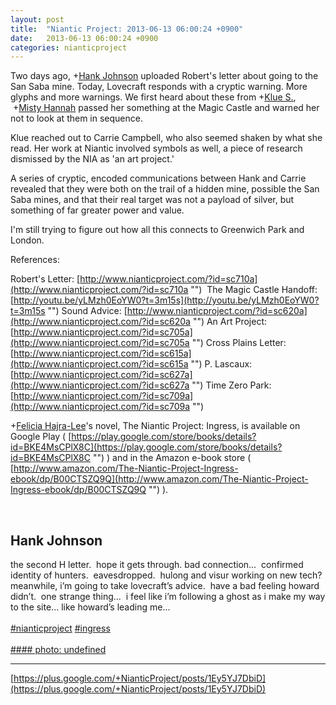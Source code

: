 ```yaml
---
layout: post
title:  "Niantic Project: 2013-06-13 06:00:24 +0900"
date:   2013-06-13 06:00:24 +0900
categories: nianticproject
---
```

Two days ago, +[Hank Johnson](https://plus.google.com/117792105926525258257 "") uploaded Robert's letter about going to the San Saba mine. Today, Lovecraft responds with a cryptic warning. More glyphs and more warnings. We first heard about these from +[Klue S.](https://plus.google.com/110350977702120778591 ""),  +[Misty Hannah](https://plus.google.com/104253779462149704457 "") passed her something at the Magic Castle and warned her not to look at them in sequence. 

Klue reached out to Carrie Campbell, who also seemed shaken by what she read. Her work at Niantic involved symbols as well, a piece of research dismissed by the NIA as 'an art project.'

A series of cryptic, encoded communications between Hank and Carrie revealed that they were both on the trail of a hidden mine, possible the San Saba mines, and that their real target was not a payload of silver, but something of far greater power and value. 

I'm still trying to figure out how all this connects to Greenwich Park and London.

References:

Robert's Letter: [http://www.nianticproject.com/?id=sc710a](http://www.nianticproject.com/?id=sc710a "") 
The Magic Castle Handoff: [http://youtu.be/yLMzh0EoYW0?t=3m15s](http://youtu.be/yLMzh0EoYW0?t=3m15s "")
Sound Advice: [http://www.nianticproject.com/?id=sc620a](http://www.nianticproject.com/?id=sc620a "")
An Art Project: [http://www.nianticproject.com/?id=sc705a](http://www.nianticproject.com/?id=sc705a "")
Cross Plains Letter: [http://www.nianticproject.com/?id=sc615a](http://www.nianticproject.com/?id=sc615a "")
P. Lascaux: [http://www.nianticproject.com/?id=sc627a](http://www.nianticproject.com/?id=sc627a "")
Time Zero Park: [http://www.nianticproject.com/?id=sc709a](http://www.nianticproject.com/?id=sc709a "")

+[Felicia Hajra-Lee](https://plus.google.com/118344555717370644832 "")'s novel, The Niantic Project: Ingress, is available on Google Play ( [https://play.google.com/store/books/details?id=BKE4MsCPlX8C](https://play.google.com/store/books/details?id=BKE4MsCPlX8C "") ) and in the Amazon e-book store ( [http://www.amazon.com/The-Niantic-Project-Ingress-ebook/dp/B00CTSZQ9Q](http://www.amazon.com/The-Niantic-Project-Ingress-ebook/dp/B00CTSZQ9Q "") ).  <div class="shared"><br /><h2>Hank Johnson</h2>the second H letter.  hope it gets through. bad connection...  confirmed identity of hunters.  eavesdropped.  hulong and visur working on new tech?  meanwhile, i’m going to take lovecraft’s advice.  have a bad feeling howard didn’t.  one strange thing...  i feel like i’m following a ghost as i make my way to the site... like howard’s leading me...<br /><br /> <a rel="nofollow" class="ot-hashtag" href="https://plus.google.com/s/%23nianticproject">#nianticproject</a>   <a rel="nofollow" class="ot-hashtag" href="https://plus.google.com/s/%23ingress">#ingress</a>  <br /><br /></div>
[#### photo: undefined](https://lh6.googleusercontent.com/-DY6bXyoJfhI/UbjcNP0e5QI/AAAAAAAAAQg/pS7GBOONb5c/s0-d/Glyphs.png "")
- - -
[https://plus.google.com/+NianticProject/posts/1Ey5YJ7DbiD](https://plus.google.com/+NianticProject/posts/1Ey5YJ7DbiD)
